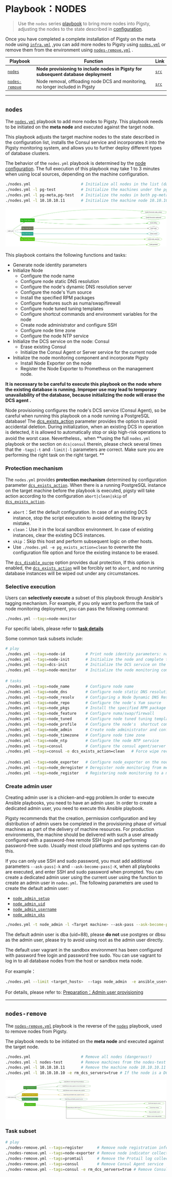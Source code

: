 # Playbook：NODES

> Use the `nodes` series [playbook](p-playbook.md)  to bring more nodes into Pigsty, adjusting the nodes to the state described in [configuration](v-nodes.md).

Once you have completed a complete installation of Pigsty on the meta node using [`infra.yml`](p-infra.md) ,you can add more nodes to Pigsty using [`nodes.yml`](#nodes)  or remove them from the environment using [`nodes-remove.yml`](nodes-remove) .

| Playbook                                  | Function                                                     | Link                                                         |
| ----------------------------------------- | ------------------------------------------------------------ | ------------------------------------------------------------ |
| [`nodes`](p-nodes.md#nodes)               | **Node provisioning to include nodes in Pigsty for subsequent database deployment** | [`src`](https://github.com/vonng/pigsty/blob/master/nodes.yml) |
| [`nodes-remove`](p-nodes.md#nodes-remove) | Node removal, offloading node DCS and monitoring, no longer included in Pigsty | [`src`](https://github.com/vonng/pigsty/blob/master/nodes-remove.yml) |


---------------

## `nodes`

The [`nodes.yml`](p-nodes.md) playbook to add more nodes to Pigsty. This playbook needs to be initiated on the **meta node** and executed against the target node.

This playbook adjusts the target machine nodes to the state described in the configuration list, installs the Consul service and incorporates it into the Pigsty monitoring system, and allows you to further deploy different types of database clusters.

The behavior of the `nodes.yml` playbook is determined by the [node configuration](v-nodes.md). The full execution of this playbook may take 1 to 3 minutes when using local sources, depending on the machine configuration.

```bash
./nodes.yml                      # Initialize all nodes in the list (danger!)
./nodes.yml -l pg-test           # Initialize the machines under the pg-test group (recommended!)
./nodes.yml -l pg-meta,pg-test   # Initialize the nodes in both pg-meta and pg-test clusters at the same time
./nodes.yml -l 10.10.10.11       # Initialize the machine node 10.10.10.11
```

![](_media/playbook/nodes.svg)


This playbook contains the following functions and tasks:

* Generate node identity parameters
* Initialize Node
  * Configure the node name
  * Configure node static DNS resolution
  * Configure the node's dynamic DNS resolution server
  * Configure the node's Yum source
  * Install the specified RPM packages
  * Configure features such as numa/swap/firewall
  * Configure node tuned tuning templates
  * Configure shortcut commands and environment variables for the node
  * Create node administrator and configure SSH
  * Configure node time zone
  * Configure the node NTP service
* Initialize the DCS service on the node: Consul
  * Erase existing Consul
  * Initialize the Consul Agent or Server service for the current node
* Initialize the node monitoring component and incorporate Pigsty
  * Install Node Exporter on the node
  * Register the Node Exporter to Prometheus on the management node.

**It is necessary to be careful to execute this playbook on the node where the existing database is running. Improper use may lead to temporary unavailability of the database, because initializing the node will erase the DCS agent .**

Node provisioning configures the node's DCS service (Consul Agent), so be careful when running this playbook on a node running a PostgreSQL database!
The [dcs_exists_action](v-nodes.md#dcs_exists_action) parameter provides the option to avoid accidental deletion. During initialization, when an existing DCS in operation is detected, it is allowed to automatically stop or skip high-risk operations to avoid the worst case.
Nevertheless，when **using the full `nodes.yml` playbook or the section on `dcs|consul` therein, please check several times that the `-tags|-t` and `-limit|-l` parameters are correct. Make sure you are performing the right task on the right target. **


### Protection mechanism

The `nodes.yml` provides **protection mechanism** determined by configuration parameter [`dcs_exists_action`](v-nodes.md#dcs_exists_action). When there is a running PostgreSQL instance on the target machine before the playbook is executed, pigsty will take action according to the configuration `abort|clean|skip` of  [`dcs_exists_action`](v-nodes.md#dcs_exists_action).

* `abort`：Set the default configuration. In case of an existing DCS instance, stop the script execution to avoid deleting the library by mistake.
* `clean`：Use it in the local sandbox environment. In case of existing instances, clear the existing DCS instances.
* `skip`：Skip this host and perform subsequent logic on other hosts.
* Use `./nodes.yml -e pg_exists_action=clean` to overwrite the configuration file option and force the existing instance to be erased.

The [`dcs_disable_purge`](v-nodes.md#dcs_disable_purge) option provides dual protection, If this option is enabled, the [`dcs_exists_action`](v-nodes.md#dcs_exists_action) will be forcibly set to `abort`, and no running database instances will be wiped out under any circumstances.



### Selective execution

Users can **selectively execute** a subset of this playbook through Ansible's tagging mechanism. For example, if you only want to perform the task of node monitoring deployment, you can pass the following command:

```bash
./nodes.yml --tags=node-monitor
```

For specific labels, please refer to [**task details**](#任务详情)

Some common task subsets include:

```bash
# play
./nodes.yml --tags=node-id         # Print node identity parameters: name and cluster
./nodes.yml --tags=node-init       # Initialize the node and complete the configuration
./nodes.yml --tags=dcs-init        # Initialize the DCS service on the node: Consul
./nodes.yml --tags=node-monitor    # Initialize the node monitoring component and incorporate Pigsty

# tasks
./nodes.yml --tags=node_name       # Configure node name
./nodes.yml --tags=node_dns        # Configure node static DNS resolution
./nodes.yml --tags=node_resolv     # Configuring a Node Dynamic DNS Resolution Server
./nodes.yml --tags=node_repo       # Configure the node's Yum source
./nodes.yml --tags=node_pkgs       # Install the specified RPM package
./nodes.yml --tags=node_feature    # Configure numa/swap/firewall
./nodes.yml --tags=node_tuned      # Configure node tuned tuning templates
./nodes.yml --tags=node_profile    # Configure the node's  shortcut commands and environment variables
./nodes.yml --tags=node_admin      # Create node administrator and configure SSH
./nodes.yml --tags=node_timezone   # Configure node time zone
./nodes.yml --tags=node_ntp        # Configure the node NTP service
./nodes.yml --tags=consul          # Configure the consul agent/server on the node
./nodes.yml --tags=consul -e dcs_exists_action=clean   # Force wipe reconfigure consul on node

./nodes.yml --tags=node_exporter   # Configure node_exporter on the node and register it
./nodes.yml --tags=node_deregister # Deregister node monitoring from meta node
./nodes.yml --tags=node_register   # Registering node monitoring to a meta node

```


### Create admin user

Creating admin user is a chicken-and-egg problem.In order to execute Ansible playbooks, you need to have an admin user. In order to create a dedicated admin user, you need to execute this Ansible playbook.

Pigsty recommends that the creation, permission configuration and key distribution of admin users be completed in the provisioning phase of virtual machines as part of the delivery of machine resources. For production environments, the machine should be delivered with such a user already configured with a password-free remote SSH login and performing password-free sudo. Usually most cloud platforms and ops systems can do this.

If you can only use SSH and sudo password, you must add additional parameters `--ask-pass|-k` and `--ask-become-pass|-K`, when all playbooks are executed, and enter SSH and sudo password when prompted. You can create a dedicated admin user using the current user using the function to create an admin user in `nodes.yml`. The following parameters are used to create the default admin user:

* [`node_admin_setup`](v-nodes.md#node_admin_setup)
* [`node_admin_uid`](v-nodes.md#node_admin_uid)
* [`node_admin_username`](v-nodes.md#node_admin_username)
* [`node_admin_pks`](v-nodes.md#node_admin_pks)

```bash
./nodes.yml -t node_admin -l <Target machine> --ask-pass --ask-become-pass
```

The default admin user is dba (uid=88), please **do not** use postgres or dbsu as the admin user, please try to avoid using root as the admin user directly.

The default user vagrant in the sandbox environment has been configured with password free login and password free sudo. You can use vagrant to log in to all database nodes from the host or sandbox meta node.

For example：

```bash
./nodes.yml --limit <target_hosts>  --tags node_admin  -e ansible_user=<another_admin> --ask-pass --ask-become-pass 
```

For details, please refer to: [Preparation：Admin user provisioning](d-prepare.md#管理用户置备)







---------------

## `nodes-remove`

The [`nodes-remove.yml`](#nodes-remove) playbook is the reverse of the [`nodes`](#nodes) playbook, used to remove nodes from Pigsty.

The playbook needs to be initiated on the **meta node** and executed against the target node.

```bash
./nodes.yml                      # Remove all nodes (dangerous!)
./nodes.yml -l nodes-test        # Remove machines from the nodes-test group
./nodes.yml -l 10.10.10.11       # Remove the machine node 10.10.10.11
./nodes.yml -l 10.10.10.10 -e rm_dcs_servers=true # If the node is a DCS Server, additional parameters need to be removed.
```

![](_media/playbook/nodes-remove.svg)

### Task subset

```bash
# play
./nodes-remove.yml --tags=register      # Remove node registration information
./nodes-remove.yml --tags=node-exporter # Remove node indicator collector
./nodes-remove.yml --tags=promtail      # Remove the Protail log collection component
./nodes-remove.yml --tags=consul        # Remove Consul Agent service
./nodes-remove.yml --tags=consul -e rm_dcs_servers=true # Remove Consul services (including Server!)
```